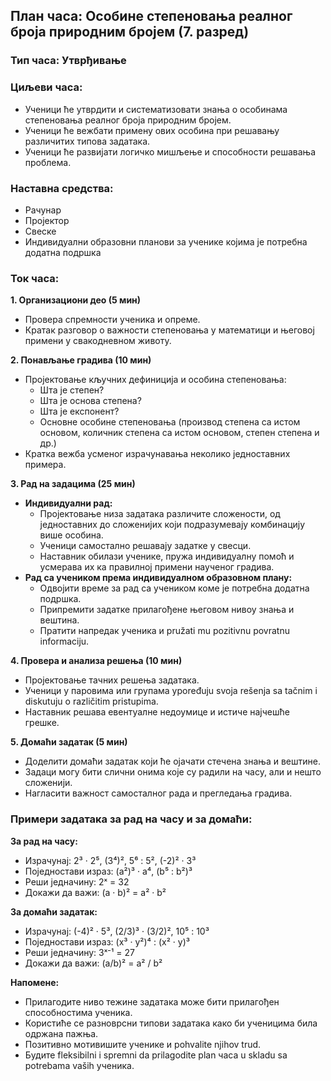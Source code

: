 ## План часа: Особине степеновања реалног броја природним бројем (7. разред)

### Тип часа: Утврђивање

### Циљеви часа:
* Ученици ће утврдити и систематизовати знања о особинама степеновања реалног броја природним бројем.
* Ученици ће вежбати примену ових особина при решавању различитих типова задатака.
* Ученици ће развијати логичко мишљење и способности решавања проблема.

### Наставна средства:
* Рачунар
* Пројектор
* Свеске
* Индивидуални образовни планови за ученике којима је потребна додатна подршка

### Ток часа:

**1. Организациони део (5 мин)**
* Провера спремности ученика и опреме.
* Кратак разговор о важности степеновања у математици и његовој примени у свакодневном животу.

**2. Понављање градива (10 мин)**
* Пројектовање кључних дефиниција и особина степеновања:
    * Шта је степен?
    * Шта је основа степена?
    * Шта је експонент?
    * Основне особине степеновања (производ степена са истом основом, количник степена са истом основом, степен степена и др.)
* Кратка вежба усменог израчунавања неколико једноставних примера.

**3. Рад на задацима (25 мин)**
* **Индивидуални рад:**
    * Пројектовање низа задатака различите сложености, од једноставних до сложенијих који подразумевају комбинацију више особина.
    * Ученици самостално решавају задатке у свесци.
    * Наставник обилази ученике, пружа индивидуалну помоћ и усмерава их ка правилној примени наученог градива.
* **Рад са учеником према индивидуалном образовном плану:**
    * Одвојити време за рад са учеником коме је потребна додатна подршка.
    * Припремити задатке прилагођене његовом нивоу знања и вештина.
    * Пратити напредак ученика и pružati mu pozitivnu povratnu informaciju.

**4. Провера и анализа решења (10 мин)**
* Пројектовање тачних решења задатака.
* Ученици у паровима или групама уpoređuju svoja rešenja sa tačnim i diskutuju o različitim pristupima.
* Наставник решава евентуалне недоумице и истиче најчешће грешке.

**5. Домаћи задатак (5 мин)**
* Доделити домаћи задатак који ће ојачати стечена знања и вештине.
* Задаци могу бити слични онима које су радили на часу, али и нешто сложенији.
* Нагласити важност самосталног рада и прегледања градива.

### Примери задатака за рад на часу и за домаћи:

**За рад на часу:**
* Израчунај: 2³ · 2⁵, (3⁴)², 5⁶ : 5², (-2)² · 3³
* Поједностави израз: (a²)³ · a⁴, (b⁵ : b²)³
* Реши једначину: 2ˣ = 32
* Докажи да важи: (a · b)² = a² · b²

**За домаћи задатак:**
* Израчунај: (-4)² · 5³, (2/3)³ · (3/2)², 10⁵ : 10³
* Поједностави израз: (x³ · y²)⁴ : (x² · y)³
* Реши једначину: 3ˣ⁻¹ = 27
* Докажи да важи: (a/b)² = a² / b²

**Напомене:**

* Прилагодите ниво тежине задатака може бити прилагођен способностима ученика.
* Користиће се разноврсни типови задатака како би ученицима била одржана пажња.
* Позитивно мотивишите ученике и pohvalite njihov trud.
* Будите fleksibilni i spremni da prilagodite plan часа u skladu sa potrebama vaših ученика.
